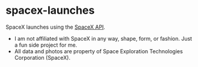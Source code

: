 # spacex-launches

SpaceX launches using the [SpaceX API](https://github.com/r-spacex/SpaceX-API).

- I am not affiliated with SpaceX in any way, shape, form, or fashion. Just a fun side project for me.
- All data and photos are property of Space Exploration Technologies Corporation (SpaceX).
